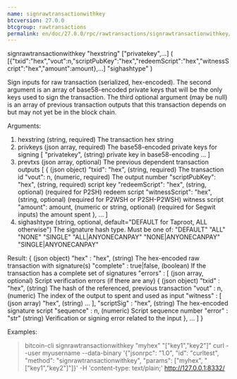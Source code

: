 ```yaml
---
name: signrawtransactionwithkey
btcversion: 27.0.0
btcgroup: rawtransactions
permalink: en/doc/27.0.0/rpc/rawtransactions/signrawtransactionwithkey/
---
```


signrawtransactionwithkey "hexstring" ["privatekey",...] ( [{"txid":"hex","vout":n,"scriptPubKey":"hex","redeemScript":"hex","witnessScript":"hex","amount":amount},...] "sighashtype" )

Sign inputs for raw transaction (serialized, hex-encoded).
The second argument is an array of base58-encoded private
keys that will be the only keys used to sign the transaction.
The third optional argument (may be null) is an array of previous transaction outputs that
this transaction depends on but may not yet be in the block chain.

Arguments:
1. hexstring                        (string, required) The transaction hex string
2. privkeys                         (json array, required) The base58-encoded private keys for signing
     [
       "privatekey",                (string) private key in base58-encoding
       ...
     ]
3. prevtxs                          (json array, optional) The previous dependent transaction outputs
     [
       {                            (json object)
         "txid": "hex",             (string, required) The transaction id
         "vout": n,                 (numeric, required) The output number
         "scriptPubKey": "hex",     (string, required) script key
         "redeemScript": "hex",     (string, optional) (required for P2SH) redeem script
         "witnessScript": "hex",    (string, optional) (required for P2WSH or P2SH-P2WSH) witness script
         "amount": amount,          (numeric or string, optional) (required for Segwit inputs) the amount spent
       },
       ...
     ]
4. sighashtype                      (string, optional, default="DEFAULT for Taproot, ALL otherwise") The signature hash type. Must be one of:
                                    "DEFAULT"
                                    "ALL"
                                    "NONE"
                                    "SINGLE"
                                    "ALL|ANYONECANPAY"
                                    "NONE|ANYONECANPAY"
                                    "SINGLE|ANYONECANPAY"
                                    

Result:
{                             (json object)
  "hex" : "hex",              (string) The hex-encoded raw transaction with signature(s)
  "complete" : true|false,    (boolean) If the transaction has a complete set of signatures
  "errors" : [                (json array, optional) Script verification errors (if there are any)
    {                         (json object)
      "txid" : "hex",         (string) The hash of the referenced, previous transaction
      "vout" : n,             (numeric) The index of the output to spent and used as input
      "witness" : [           (json array)
        "hex",                (string)
        ...
      ],
      "scriptSig" : "hex",    (string) The hex-encoded signature script
      "sequence" : n,         (numeric) Script sequence number
      "error" : "str"         (string) Verification or signing error related to the input
    },
    ...
  ]
}

Examples:
> bitcoin-cli signrawtransactionwithkey "myhex" "[\"key1\",\"key2\"]"
> curl --user myusername --data-binary '{"jsonrpc": "1.0", "id": "curltest", "method": "signrawtransactionwithkey", "params": ["myhex", "[\"key1\",\"key2\"]"]}' -H 'content-type: text/plain;' http://127.0.0.1:8332/


